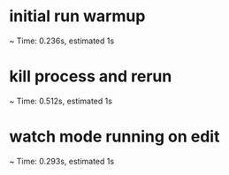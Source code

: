 # initial run warmup
~ Time:        0.236s, estimated 1s

# kill process and rerun
~ Time:        0.512s, estimated 1s

# watch mode running on edit
~ Time:        0.293s, estimated 1s
